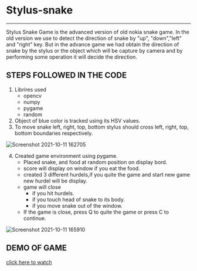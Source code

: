 # Stylus-snake
***
Stylus Snake Game is the advanced version of old nokia snake game. In the old version we use to detect the direction of snake by "up", "down","left" and "right" key. But in the advance game we had obtain the direction of snake by the stylus or the object which will be capture by camera and by performing some operation it will decide the direction.

## STEPS FOLLOWED IN THE CODE

1. Librires used
     * opencv
     * numpy
     * pygame
     * random
2. Object of blue color is tracked using its HSV values.
3. To move snake left, right, top, bottom stylus should cross left, right, top, bottom boundaries respectively.

![Screenshot 2021-10-11 162705](https://user-images.githubusercontent.com/83348619/136780389-631a1d5f-f0f5-4969-929d-e79eab178be4.png)

4. Created game environment using pygame.
   * Placed snake, and food at random position on display bord.
   * score will display on window if you eat the food.
   * created 3 different hurdels,if you quite the game and start new game new hurdel will be display.
   * game will close 
     * if you hit hurdels.
     * if you touch head of snake to its body.
     * if you move snake out of the window.
   * If the game is close, press Q to quite the game or press C to continue.

  ![Screenshot 2021-10-11 165910](https://user-images.githubusercontent.com/83348619/136782886-8da48f56-c7bd-4227-ba0d-fa3c7eac353b.png)
  
  ## DEMO OF GAME
[click here to watch](https://drive.google.com/file/d/1r-gjU_bMJOuxgVawyNNWE9IMlnQeyaIH/view?usp=sharing)
  
  
